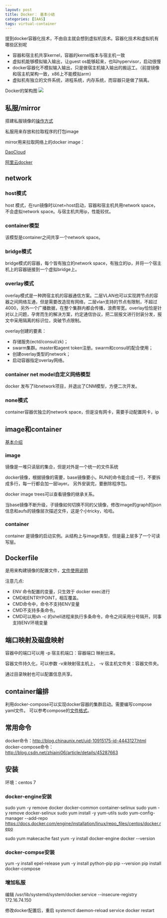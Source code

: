 ```yaml
---
layout: post
title: Docker： 基本小结
categories: [IAAS]
tags: virtual-container 
---
```


提到docker容器化技术，不由自主就会想到虚拟机技术。容器化技术和虚拟机有哪些区别呢

- 容器和宿主机共享kernel，容器的kernel版本与宿主机一致
- 虚拟机能够模拟输入输出，让guest os能够起来，也叫hypervisor，启动很慢
- docker容器化不模拟输入输出，只是做宿主机输入输出的搬运工。（前提镜像和宿主机架构一致，x86上不能模拟arm）
- 虚拟机有独立的文件系统，进程系统，内存系统，而容器只是做了隔离。

Docker的架构图
![](http://img4.tbcdn.cn/L1/461/1/2b3808a64011ed8ed0f5e87032fad7c8ac946d25)

## 私服/mirror ##

搭建私服镜像的[操作方式](http://1.chaoxu.sinaapp.com/archives/3969)

私服用来存放和拉取程序的打包image

mirror用来拉取网络上的docker image：

[DaoCloud](https://hub.daocloud.io/repos/69057358-b212-44df-83b0-82ef65f341a0)

[阿里云docker](https://dev.aliyun.com/list.html?namePrefix=redis)

## network ##

### host模式 ###

host 模式，在run镜像时以net=host启动，容器和宿主机共用network space，不会虚拟network space。与宿主机共用ip，性能较优。

### container模型 ###

该模型是container之间共享一个network space。

### bridge模式 ###

bridge模式的容器，每个皆有独立的network space，有独立的ip，并将一个宿主机上的容器链接到一个虚拟bridge上。


### overlay模式 ###

overlay模式是一种跨宿主机的容器通信方案。二层VLAN也可以实现跨节点的容器之间网络互通，但是需要改造现有网络，二层vlan支持的节点有限制，不超过4000，另外一个广播数据，在整个集群内都会传播，浪费带宽。overlay恰恰是针对以上问题，孕育而生的解决方案，约定通信协议，把二层报文进行封装分发，报文中采用隔离的标识位，突破节点限制。

overlay创建的要素：

- 存储服务(ectd/consul/zk)；
- swarm集群。master和agent token注册。swarm和consul的配合使用；
- 创建overlay类型的network；
- 启动容器指定overlay网络。


### container net model自定义网络模型 ###

docker 发布了libnetwork项目，并退出了CNM模型，方便二次开发。


### none模式 ###
container容器优独立的network space，但是没有网卡，需要手动配置网卡，ip


## image和container ##

[基本介绍](http://blog.csdn.net/x931100537/article/details/49633107)

### image ###
镜像是一堆只读层的集合，但是对外是一个统一的文件系统

docker镜像，根据镜像的需要，base镜像要小。RUN的命令能合成一行，不要拆成多行，每一行都会加一层layer。
另外安装完，要删除程序包。

docker image trees可以查看镜像的继承关系。

当base镜像不断升级，子镜像如何切换不同的父镜像，修改image的graph的json信息和aufs的镜像层次描述文件，这是个小tricky，哈哈。

### container ###

container 是镜像的启动实例。从结构上与image类型，但是最上层多了一个可读写层。

## Dockerfile ##
是用来构建镜像的配置文件，[文件使用说明](https://yeasy.gitbooks.io/docker_practice/content/image/dockerfile/)

注意几点:

- ENV 命令配置的变量，只生效于 docker exec进行
- CMD和ENTRYPOINT，相互覆盖。
- CMD命令中，命令不支持ENV变量
- CMD不支持多条命令。
- CMD可以用sh -c 的shell进程来执行多条命令，命令之间采用分号隔开。同事支持ENV环境变量


## 端口映射及磁盘映射 ##

容器中的端口可以用 -p 宿主机端口：容器端口  映射出来。

容器文件持久化，可以参数 -v来映射宿主机上， -v 宿主机文件夹：容器文件夹。

通过目录映射也可以配置信息共享。


## container编排 ##

利用docker-compose可以实现docker容器的集群启动。需要编写compose yaml文件。
可以参考compose的[文件格式](https://yeasy.gitbooks.io/docker_practice/content/compose/yaml_file.html)。

## 常用命令 ##

docker命令：http://blog.chinaunix.net/uid-10915175-id-4443127.html
docker-compose命令：http://blog.csdn.net/zhiaini06/article/details/45287663


## 安装 ##

环境：centos 7

### docker-engine安装 ###

sudo yum -y remove docker docker-common container-selinux
sudo yum -y remove docker-selinux
sudo yum install -y yum-utils
sudo yum-config-manager --add-repo https://docs.docker.com/engine/installation/linux/repo_files/centos/docker.repo

sudo yum makecache fast
yum -y install docker-engine
docker --version

### docker-compse安装 ###

 yum -y install epel-release
 yum -y install python-pip
  pip --version
pip install docker-compose


### 增加私服 ###

编辑 /usr/lib/systemd/system/docker.service
 --insecure-registry 172.16.74.150

修改docker配置后，重启
systemctl daemon-reload
service docker restart